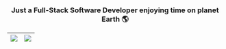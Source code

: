 <div align="center">

### Just a Full-Stack Software Developer enjoying time on planet Earth 🌎


| <a href="#"><img src="https://github-readme-stats.vercel.app/api?username=devostafa&show_icons=true&theme=react&hide=&hide_border=false"></a> | <a href="#"><img src="https://github-readme-stats.vercel.app/api/top-langs/?username=devostafa&size_weight=0.5&count_weight=0.5&langs_count=8&theme=react&layout=compact&hide_border=false"></a> |
| ----------- | ----------- |
